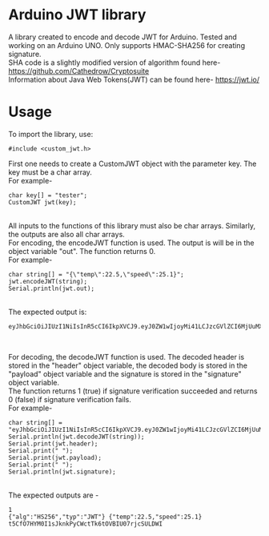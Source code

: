 # Arduino JWT library

A library created to encode and decode JWT for Arduino. Tested and working on an Arduino UNO. Only supports HMAC-SHA256 for creating signature.
<br>
SHA code is a slightly modified version of algorithm found here-
https://github.com/Cathedrow/Cryptosuite
<br>
Information about Java Web Tokens(JWT) can be found here-
https://jwt.io/
<br>
<h1>Usage</h1>
To import the library, use:<br>

```
#include <custom_jwt.h>
```

First one needs to create a CustomJWT object with the parameter key. The key must be a char array.<br>
For example-<br>

```
char key[] = "tester";
CustomJWT jwt(key);
```

<br>
All inputs to the functions of this library must also be char arrays. Similarly, the outputs are also all char arrays.<br>
For encoding, the encodeJWT function is used. The output is will be in the object variable "out". The function returns 0.<br>
For example-<br>

```
char string[] = "{\"temp\":22.5,\"speed\":25.1}";
jwt.encodeJWT(string);
Serial.println(jwt.out); 
```

<br>
The expected output is: 

```
eyJhbGciOiJIUzI1NiIsInR5cCI6IkpXVCJ9.eyJ0ZW1wIjoyMi41LCJzcGVlZCI6MjUuMX0.t5CfO7HYM0I1sJknkPyCWctTk6tOVBIU07rjcSULDWI<br>
```

<br>

For decoding, the decodeJWT function is used. The decoded header is stored in the "header" object variable, the decoded body is stored in the "payload" object variable and the signature is stored in the "signature" object variable.<br>
The function returns 1 (true) if signature verification succeeded and returns 0 (false) if signature verification fails.<br>
For example-<br>
```
char string[] = "eyJhbGciOiJIUzI1NiIsInR5cCI6IkpXVCJ9.eyJ0ZW1wIjoyMi41LCJzcGVlZCI6MjUuMX0.t5CfO7HYM0I1sJknkPyCWctTk6tOVBIU07rjcSULDWI";
Serial.println(jwt.decodeJWT(string));
Serial.print(jwt.header);
Serial.print(" ");
Serial.print(jwt.payload);
Serial.print(" ");
Serial.println(jwt.signature);
``` 
<br>
The expected outputs are -<br>

```
1
{"alg":"HS256","typ":"JWT"} {"temp":22.5,"speed":25.1} t5CfO7HYM0I1sJknkPyCWctTk6tOVBIU07rjcSULDWI
```
